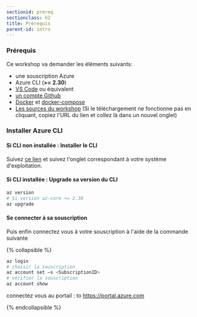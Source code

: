 ```yaml
---
sectionid: prereq
sectionclass: h2
title: Prérequis
parent-id: intro
---
```


### Prérequis

Ce workshop va demander les éléments suivants:

- une souscription Azure
- Azure CLI (**>= 2.30**)
- [VS Code](https://code.visualstudio.com/) ou équivalent
- [un compte Github](https://github.com/join)
- [Docker](https://www.docker.com/) et [docker-compose](https://docs.docker.com/compose/install/)
- [Les sources du workshop](https://aka.ms/daprartifacts) (Si le téléchargement ne fonctionne pas en cliquant, copiez l'URL du lien et collez là dans un nouvel onglet)

### Installer Azure CLI

#### Si CLI non installée : Installer le CLI

Suivez [ce lien](https://docs.microsoft.com/fr-fr/cli/azure/install-azure-cli) et suivez l'onglet correspondant à votre système d'exploitation.

#### Si CLI installée : Upgrade sa version du CLI

```bash
az version
# Si version az-core <= 2.30
az upgrade
```

#### Se connecter à sa souscription

Puis enfin connectez vous à votre souscription à l'aide de la commande suivante

{% collapsible %}

```bash
az login
# choisir la souscription 
az account set –s <SubscriptionID> 
# vérifier la souscription
az account show
```

connectez vous au portail : to <https://portal.azure.com>

{% endcollapsible %}  
